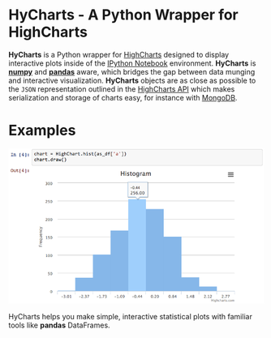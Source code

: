 # HyCharts - A Python Wrapper for HighCharts #

**HyCharts** is a Python wrapper for [HighCharts](http://www.highcharts.com) designed to display interactive plots inside of the [IPython Notebook](http://www.ipython.org/notebook.html) environment. **HyCharts** is [**numpy**](http://www.numpy.org) and [**pandas**](http://pandas.pydata.org) aware, which bridges the gap between data munging and interactive visualization. **HyCharts** objects are as close as possible to the `JSON` representation outlined in the [HighCharts API](http://api.highcharts.com) which makes serialization and storage of charts easy, for instance with [MongoDB](http://www.mongodb.org).

# Examples #

![Histogram Example](/images/hist.png)

HyCharts helps you make simple, interactive statistical plots with familiar tools like **pandas** DataFrames.
